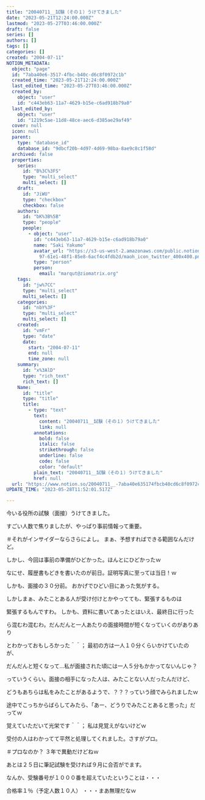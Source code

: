 ```yaml
---
title: "20040711__試験（その１）うけてきました"
date: "2023-05-21T12:24:00.000Z"
lastmod: "2023-05-27T03:46:00.000Z"
draft: false
series: []
authors: []
tags: []
categories: []
created: "2004-07-11"
NOTION_METADATA:
  object: "page"
  id: "7aba40e6-3517-4fbc-b40c-d6c8f0972c1b"
  created_time: "2023-05-21T12:24:00.000Z"
  last_edited_time: "2023-05-27T03:46:00.000Z"
  created_by:
    object: "user"
    id: "c443eb63-11a7-4629-b15e-c6ad918b79a0"
  last_edited_by:
    object: "user"
    id: "1219c5ae-11d8-48ce-aec6-d385ae29af49"
  cover: null
  icon: null
  parent:
    type: "database_id"
    database_id: "9dbcf20b-4d97-4d69-98ba-8ae9c8c1f58d"
  archived: false
  properties:
    series:
      id: "B%3C%3FS"
      type: "multi_select"
      multi_select: []
    draft:
      id: "JiWU"
      type: "checkbox"
      checkbox: false
    authors:
      id: "bK%3B%5B"
      type: "people"
      people:
        - object: "user"
          id: "c443eb63-11a7-4629-b15e-c6ad918b79a0"
          name: "Saki Yakumo"
          avatar_url: "https://s3-us-west-2.amazonaws.com/public.notion-static.com/3ad1c4\
            97-61e1-48f1-85e8-6acf4c4fdb2d/maoh_icon_twitter_400x400.png"
          type: "person"
          person:
            email: "marqut@ziomatrix.org"
    tags:
      id: "jw%7CC"
      type: "multi_select"
      multi_select: []
    categories:
      id: "nbY%3F"
      type: "multi_select"
      multi_select: []
    created:
      id: "vmFr"
      type: "date"
      date:
        start: "2004-07-11"
        end: null
        time_zone: null
    summary:
      id: "x%3AlD"
      type: "rich_text"
      rich_text: []
    Name:
      id: "title"
      type: "title"
      title:
        - type: "text"
          text:
            content: "20040711__試験（その１）うけてきました"
            link: null
          annotations:
            bold: false
            italic: false
            strikethrough: false
            underline: false
            code: false
            color: "default"
          plain_text: "20040711__試験（その１）うけてきました"
          href: null
  url: "https://www.notion.so/20040711__-7aba40e635174fbcb40cd6c8f0972c1b"
UPDATE_TIME: "2023-05-28T11:52:01.517Z"

---
```

<link rel="stylesheet" href="https://cdn.jsdelivr.net/npm/katex@0.16.2/dist/katex.min.css" integrity="sha384-bYdxxUwYipFNohQlHt0bjN/LCpueqWz13HufFEV1SUatKs1cm4L6fFgCi1jT643X" crossorigin="anonymous">


今いる役所の試験（面接）うけてきました。


すごい人数で焦りましたが、やっぱり事前情報って重要。


＃それがインサイダーならさらによし。 まぁ、予想すればできる範囲なんだけど。


しかし、今回は事前の準備がひどかった。ほんとにひどかったｗ


なにせ、履歴書もどきを書いたのが前日。証明写真に至っては当日！ｗ


しかも、面接の３０分前。 おかげでひどい目にあった気がする。


しかしまぁ、みたことある人が受け付けとかやってても、緊張するものは


緊張するもんですわ。 しかも、資料に書いてあったとはいえ、最終日に行った


ら混むわ混むわ。だんだんと一人あたりの面接時間が短くなっていくのがありあり


とわかっておもしろかった＾＾； 最初の方は一人１０分くらいかけていたのが、


だんだんと短くなって…私が面接された頃には一人５分もかかってないんじゃ？


っていうくらい。面接の相手になった人は、みたことない人だったんだけど、


どうもあちらは私をみたことがあるようで、？？？っていう顔でみられましたｗ


途中でこっちからばらしてみたら、「あー、どうりでみたことあると思った」だってｗ


覚えていただいて光栄です＾＾； 私は見覚えがないけどｗ


受付の人はわかってて平然と処理してくれました。さすがプロ。


＃プロなのか？ ３年で異動だけどねｗ


あとは２５日に筆記試験を受ければ９月に合否がでます。


なんか、受験番号が１０００番を超えていたということは・・・


合格率１％（予定人数１０人） ・・・まあ無理だなｗ

